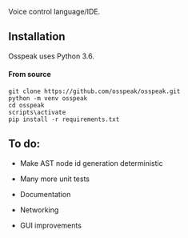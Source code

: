 Voice control language/IDE.

<h2>Installation</h2>
Osspeak uses Python 3.6.
<h4>From source</h4>

```
git clone https://github.com/osspeak/osspeak.git
python -m venv osspeak
cd osspeak
scripts\activate
pip install -r requirements.txt
```

<h2>To do:</h2>

* Make AST node id generation deterministic

* Many more unit tests

* Documentation

* Networking

* GUI improvements